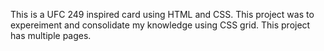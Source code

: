This is a UFC 249 inspired card using HTML and CSS.
This project was to expereiment and consolidate my knowledge using CSS grid.
This project has multiple pages.